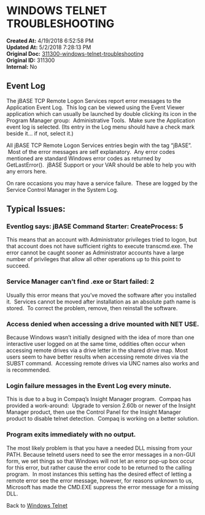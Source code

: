 # WINDOWS TELNET TROUBLESHOOTING

**Created At:** 4/19/2018 6:52:58 PM  
**Updated At:** 5/2/2018 7:28:13 PM  
**Original Doc:** [311300-windows-telnet-troubleshooting](https://docs.jbase.com/30301-jbase/311300-windows-telnet-troubleshooting)  
**Original ID:** 311300  
**Internal:** No  


## Event Log

The jBASE TCP Remote Logon Services report error messages to the Application Event Log.  This log can be viewed using the Event Viewer application which can usually be launched by double clicking its icon in the Program Manager group:  Administrative Tools.  Make sure the Application event log is selected. (Its entry in the Log menu should have a check mark beside it... if not, select it.)

All jBASE TCP Remote Logon Services entries begin with the tag “jBASE”.  Most of the error messages are self explanatory.  Any error codes mentioned are standard Windows error codes as returned by GetLastError().  jBASE Support or your VAR should be able to help you with any errors here.

On rare occasions you may have a service failure.  These are logged by the Service Control Manager in the System Log.

## Typical Issues:

### Eventlog says: jBASE Command Starter: CreateProcess: 5

This means that an account with Administrator privileges tried to logon, but that account does not have sufficient rights to execute transcmd.exe. The error cannot be caught sooner as Administrator accounts have a large number of privileges that allow all other operations up to this point to succeed.

### Service Manager can’t find .exe or Start failed: 2

Usually this error means that you’ve moved the software after you installed it.  Services cannot be moved after installation as an absolute path name is stored.  To correct the problem, remove, then reinstall the software.

### Access denied when accessing a drive mounted with NET USE.

Because Windows wasn’t initially designed with the idea of more than one interactive user logged on at the same time, oddities often occur when accessing remote drives via a drive letter in the shared drive map. Most users seem to have better results when accessing remote drives via the SUBST command.  Accessing remote drives via UNC names also works and is recommended.

### Login failure messages in the Event Log every minute.

This is due to a bug in Compaq’s Insight Manager program.  Compaq has provided a work-around:  Upgrade to version 2.60b or newer of the Insight Manager product, then use the Control Panel for the Insight Manager product to disable telnet detection.  Compaq is working on a better solution.

### Program exits immediately with no output.

The most likely problem is that you have a needed DLL missing from your PATH. Because telnetd users need to see the error messages in a non-GUI form, we set things so that Windows will not let an error pop-up box occur for this error, but rather cause the error code to be returned to the calling program.  In most instances this setting has the desired effect of letting a remote error see the error message, however, for reasons unknown to us, Microsoft has made the CMD.EXE suppress the error message for a missing DLL.



Back to [Windows Telnet](./../windows-telnet-%28telnetd.exe%29)
